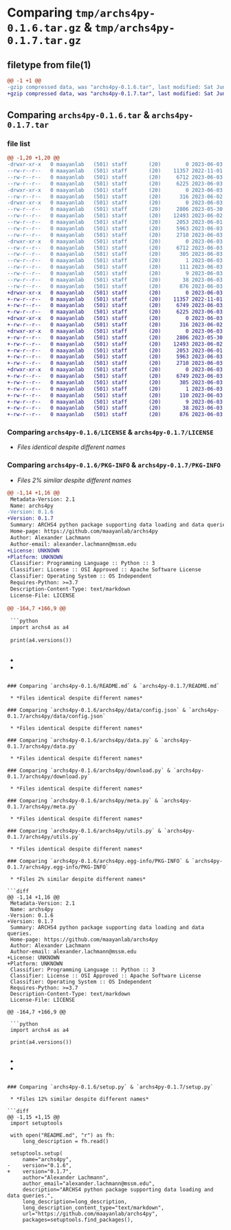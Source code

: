 # Comparing `tmp/archs4py-0.1.6.tar.gz` & `tmp/archs4py-0.1.7.tar.gz`

## filetype from file(1)

```diff
@@ -1 +1 @@
-gzip compressed data, was "archs4py-0.1.6.tar", last modified: Sat Jun  3 02:36:16 2023, max compression
+gzip compressed data, was "archs4py-0.1.7.tar", last modified: Sat Jun  3 03:14:04 2023, max compression
```

## Comparing `archs4py-0.1.6.tar` & `archs4py-0.1.7.tar`

### file list

```diff
@@ -1,20 +1,20 @@
-drwxr-xr-x   0 maayanlab   (501) staff       (20)        0 2023-06-03 02:36:16.177864 archs4py-0.1.6/
--rw-r--r--   0 maayanlab   (501) staff       (20)    11357 2022-11-01 18:40:54.000000 archs4py-0.1.6/LICENSE
--rw-r--r--   0 maayanlab   (501) staff       (20)     6712 2023-06-03 02:36:16.177701 archs4py-0.1.6/PKG-INFO
--rw-r--r--   0 maayanlab   (501) staff       (20)     6225 2023-06-03 02:35:52.000000 archs4py-0.1.6/README.md
-drwxr-xr-x   0 maayanlab   (501) staff       (20)        0 2023-06-03 02:36:16.176147 archs4py-0.1.6/archs4py/
--rw-r--r--   0 maayanlab   (501) staff       (20)      316 2023-06-02 17:50:36.000000 archs4py-0.1.6/archs4py/__init__.py
-drwxr-xr-x   0 maayanlab   (501) staff       (20)        0 2023-06-03 02:36:16.177301 archs4py-0.1.6/archs4py/data/
--rw-r--r--   0 maayanlab   (501) staff       (20)     2806 2023-05-30 21:18:42.000000 archs4py-0.1.6/archs4py/data/config.json
--rw-r--r--   0 maayanlab   (501) staff       (20)    12493 2023-06-02 16:44:04.000000 archs4py-0.1.6/archs4py/data.py
--rw-r--r--   0 maayanlab   (501) staff       (20)     2053 2023-06-01 21:46:37.000000 archs4py-0.1.6/archs4py/download.py
--rw-r--r--   0 maayanlab   (501) staff       (20)     5963 2023-06-03 02:17:54.000000 archs4py-0.1.6/archs4py/meta.py
--rw-r--r--   0 maayanlab   (501) staff       (20)     2710 2023-06-03 01:03:33.000000 archs4py-0.1.6/archs4py/utils.py
-drwxr-xr-x   0 maayanlab   (501) staff       (20)        0 2023-06-03 02:36:16.177150 archs4py-0.1.6/archs4py.egg-info/
--rw-r--r--   0 maayanlab   (501) staff       (20)     6712 2023-06-03 02:36:16.000000 archs4py-0.1.6/archs4py.egg-info/PKG-INFO
--rw-r--r--   0 maayanlab   (501) staff       (20)      305 2023-06-03 02:36:16.000000 archs4py-0.1.6/archs4py.egg-info/SOURCES.txt
--rw-r--r--   0 maayanlab   (501) staff       (20)        1 2023-06-03 02:36:16.000000 archs4py-0.1.6/archs4py.egg-info/dependency_links.txt
--rw-r--r--   0 maayanlab   (501) staff       (20)      111 2023-06-03 02:36:16.000000 archs4py-0.1.6/archs4py.egg-info/requires.txt
--rw-r--r--   0 maayanlab   (501) staff       (20)        9 2023-06-03 02:36:16.000000 archs4py-0.1.6/archs4py.egg-info/top_level.txt
--rw-r--r--   0 maayanlab   (501) staff       (20)       38 2023-06-03 02:36:16.177922 archs4py-0.1.6/setup.cfg
--rw-r--r--   0 maayanlab   (501) staff       (20)      876 2023-06-03 02:36:12.000000 archs4py-0.1.6/setup.py
+drwxr-xr-x   0 maayanlab   (501) staff       (20)        0 2023-06-03 03:14:04.799393 archs4py-0.1.7/
+-rw-r--r--   0 maayanlab   (501) staff       (20)    11357 2022-11-01 18:40:54.000000 archs4py-0.1.7/LICENSE
+-rw-r--r--   0 maayanlab   (501) staff       (20)     6749 2023-06-03 03:14:04.799260 archs4py-0.1.7/PKG-INFO
+-rw-r--r--   0 maayanlab   (501) staff       (20)     6225 2023-06-03 02:35:52.000000 archs4py-0.1.7/README.md
+drwxr-xr-x   0 maayanlab   (501) staff       (20)        0 2023-06-03 03:14:04.797915 archs4py-0.1.7/archs4py/
+-rw-r--r--   0 maayanlab   (501) staff       (20)      316 2023-06-02 17:50:36.000000 archs4py-0.1.7/archs4py/__init__.py
+drwxr-xr-x   0 maayanlab   (501) staff       (20)        0 2023-06-03 03:14:04.798903 archs4py-0.1.7/archs4py/data/
+-rw-r--r--   0 maayanlab   (501) staff       (20)     2806 2023-05-30 21:18:42.000000 archs4py-0.1.7/archs4py/data/config.json
+-rw-r--r--   0 maayanlab   (501) staff       (20)    12493 2023-06-02 16:44:04.000000 archs4py-0.1.7/archs4py/data.py
+-rw-r--r--   0 maayanlab   (501) staff       (20)     2053 2023-06-01 21:46:37.000000 archs4py-0.1.7/archs4py/download.py
+-rw-r--r--   0 maayanlab   (501) staff       (20)     5963 2023-06-03 02:17:54.000000 archs4py-0.1.7/archs4py/meta.py
+-rw-r--r--   0 maayanlab   (501) staff       (20)     2710 2023-06-03 01:03:33.000000 archs4py-0.1.7/archs4py/utils.py
+drwxr-xr-x   0 maayanlab   (501) staff       (20)        0 2023-06-03 03:14:04.798781 archs4py-0.1.7/archs4py.egg-info/
+-rw-r--r--   0 maayanlab   (501) staff       (20)     6749 2023-06-03 03:14:04.000000 archs4py-0.1.7/archs4py.egg-info/PKG-INFO
+-rw-r--r--   0 maayanlab   (501) staff       (20)      305 2023-06-03 03:14:04.000000 archs4py-0.1.7/archs4py.egg-info/SOURCES.txt
+-rw-r--r--   0 maayanlab   (501) staff       (20)        1 2023-06-03 03:14:04.000000 archs4py-0.1.7/archs4py.egg-info/dependency_links.txt
+-rw-r--r--   0 maayanlab   (501) staff       (20)      110 2023-06-03 03:14:04.000000 archs4py-0.1.7/archs4py.egg-info/requires.txt
+-rw-r--r--   0 maayanlab   (501) staff       (20)        9 2023-06-03 03:14:04.000000 archs4py-0.1.7/archs4py.egg-info/top_level.txt
+-rw-r--r--   0 maayanlab   (501) staff       (20)       38 2023-06-03 03:14:04.799490 archs4py-0.1.7/setup.cfg
+-rw-r--r--   0 maayanlab   (501) staff       (20)      876 2023-06-03 03:09:45.000000 archs4py-0.1.7/setup.py
```

### Comparing `archs4py-0.1.6/LICENSE` & `archs4py-0.1.7/LICENSE`

 * *Files identical despite different names*

### Comparing `archs4py-0.1.6/PKG-INFO` & `archs4py-0.1.7/PKG-INFO`

 * *Files 2% similar despite different names*

```diff
@@ -1,14 +1,16 @@
 Metadata-Version: 2.1
 Name: archs4py
-Version: 0.1.6
+Version: 0.1.7
 Summary: ARCHS4 python package supporting data loading and data queries.
 Home-page: https://github.com/maayanlab/archs4py
 Author: Alexander Lachmann
 Author-email: alexander.lachmann@mssm.edu
+License: UNKNOWN
+Platform: UNKNOWN
 Classifier: Programming Language :: Python :: 3
 Classifier: License :: OSI Approved :: Apache Software License
 Classifier: Operating System :: OS Independent
 Requires-Python: >=3.7
 Description-Content-Type: text/markdown
 License-File: LICENSE
 
@@ -164,7 +166,9 @@
 
 ```python
 import archs4 as a4
 
 print(a4.versions())
 
 ```
+
+
```

### Comparing `archs4py-0.1.6/README.md` & `archs4py-0.1.7/README.md`

 * *Files identical despite different names*

### Comparing `archs4py-0.1.6/archs4py/data/config.json` & `archs4py-0.1.7/archs4py/data/config.json`

 * *Files identical despite different names*

### Comparing `archs4py-0.1.6/archs4py/data.py` & `archs4py-0.1.7/archs4py/data.py`

 * *Files identical despite different names*

### Comparing `archs4py-0.1.6/archs4py/download.py` & `archs4py-0.1.7/archs4py/download.py`

 * *Files identical despite different names*

### Comparing `archs4py-0.1.6/archs4py/meta.py` & `archs4py-0.1.7/archs4py/meta.py`

 * *Files identical despite different names*

### Comparing `archs4py-0.1.6/archs4py/utils.py` & `archs4py-0.1.7/archs4py/utils.py`

 * *Files identical despite different names*

### Comparing `archs4py-0.1.6/archs4py.egg-info/PKG-INFO` & `archs4py-0.1.7/archs4py.egg-info/PKG-INFO`

 * *Files 2% similar despite different names*

```diff
@@ -1,14 +1,16 @@
 Metadata-Version: 2.1
 Name: archs4py
-Version: 0.1.6
+Version: 0.1.7
 Summary: ARCHS4 python package supporting data loading and data queries.
 Home-page: https://github.com/maayanlab/archs4py
 Author: Alexander Lachmann
 Author-email: alexander.lachmann@mssm.edu
+License: UNKNOWN
+Platform: UNKNOWN
 Classifier: Programming Language :: Python :: 3
 Classifier: License :: OSI Approved :: Apache Software License
 Classifier: Operating System :: OS Independent
 Requires-Python: >=3.7
 Description-Content-Type: text/markdown
 License-File: LICENSE
 
@@ -164,7 +166,9 @@
 
 ```python
 import archs4 as a4
 
 print(a4.versions())
 
 ```
+
+
```

### Comparing `archs4py-0.1.6/setup.py` & `archs4py-0.1.7/setup.py`

 * *Files 12% similar despite different names*

```diff
@@ -1,15 +1,15 @@
 import setuptools
 
 with open("README.md", "r") as fh:
     long_description = fh.read()
 
 setuptools.setup(
     name="archs4py",
-    version="0.1.6",
+    version="0.1.7",
     author="Alexander Lachmann",
     author_email="alexander.lachmann@mssm.edu",
     description="ARCHS4 python package supporting data loading and data queries.",
     long_description=long_description,
     long_description_content_type="text/markdown",
     url="https://github.com/maayanlab/archs4py",
     packages=setuptools.find_packages(),
```


